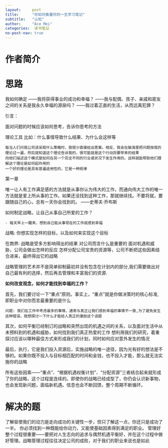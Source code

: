 ```yaml
---
layout:     post
title:      "你如何衡量你的一生学习笔记"
subtitle:   "认知"
author:     "Ace Mei"
categories:  读书笔记
no-post-nav: true
---
```


# 作者简介

# 思路

我如何确定
——我将获得事业的成功和幸福？
——我与配偶、孩子、亲戚和密友之间的关系是我永久幸福的源泉吗？
——我过着正直的生活，从而远离犯罪？


引言：

面对问题的时候应该如何思考，告诉你思考的方法

理论工具
   比如：什么事情导致什么结果、为什么会这样等

    每当人们问我公司该采取什么策略时，我很少直接给出答案。相反，我会在脑海里把问题按我的理论过一遍，然后就知道这个理论告诉我的，很可能就是这个行动将要带来的结果
    向他们描述这个模式是如何在另一个完全不同的行业或状况下发生作用的。这样就能帮助他们理解这个理论是如何起作用的
    一个好的理论是具有普遍适用性的，它是一种规律

第一章

唯一让人有工作满足感的方法就是从事你认为伟大的工作，而通向伟大工作的唯一方法就是爱上所从事的工作。如果还没找到这种工作，那就继续找。不要将就，要跟随自己的心，总有一天你会找到的。
——史蒂夫·乔布斯

如何制定战略，让自己从事自己所爱的工作？
 
    - 每天早上一醒来，想到自己能从事现在的工作就感到幸福

战略: 你想实现怎样的目标，以及如何来实现这个目标

 在商界:
     战略是受多方影响得出的结果
     对公司而言什么是重要的
     面对机遇和威胁，公司会做出怎样的反应
     怎样分配公司宝贵的资源等，公司不断把这些因素结合进来，最终得出它的战略

战略管理的艺术并不是简单抑制最初并没有包含在计划内的部分,我们需要做出对自己最有利的选择，然后再去管理和丰富我们的资源.

**如何改变观念，如何才能找到幸福的工作？**

首先，我们要讨论一下“重点”原则。事实上，“重点”就是你做决策时的核心标准,即职业中对你而言最重要的是什么

    问题: 我们在工作中考虑最多的事情，通常与真正让我们感到幸福的事情不一致,为了避免发生这种错误，我想探讨一下什么才能给人真正的激励这个话题

其次，如何平衡已经制订的战略和突然出现的机遇之间的关系，以及面对生活中从未预料到的机遇和威胁，如何找到我们真正热爱的工作
     想利用我们的研究，着重探讨应该以哪种最佳方式来形成我们的计划，同时如何应对意外发生的情况

最后，执行，它是我们投入资源后，实施战略的唯一途径，因为光有好的想法是不够的。如果你既不投入与目标相匹配的时间和金钱，也不投入才能，那么就无法实施你的战略


所有这些因素——“重点”、“根据机遇权衡计划”、“分配资源”三者结合起来就形成了你的战略，这个过程是连续的。即使你的战略已经成型了，你仍会认识新事物，也会发现新问题，面临新机遇。信息也会不断回馈，整个周期不断循环。



# 解决的题

了解驱使我们的动力是走向成功的关键性一步，但只了解这一点，你还只是成功了一半。
你必须找到一种既能给你动力，又能使基础因素得到满足的职业。
管理好整个过程很重要——要把对人生志向的追求与偶然机遇平衡好，并在这个过程中做好管理。战略管理过程往往决定公司的成败，对于我们的职业来说也是如此